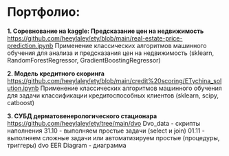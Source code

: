 # Портфолио:

**1. Соревнование на kaggle: Предсказание цен на недвижимость**
https://github.com/heeylaley/ety/blob/main/real-estate-price-prediction.ipynb
Применение классических алгоритмов машинного обучения для анализа и предсказания цен на недвижимость (sklearn, RandomForestRegressor, GradientBoostingRegressor)


**2. Модель кредитного скоринга**
https://github.com/heeylaley/ety/blob/main/credit%20scoring/ETychina_solution.ipynb
Применение классических алгоритмов машинного обучения для задачи классификации кредитоспособных клиентов (sklearn, scipy, catboost)

**3. СУБД дерматовенерологического стационара**
https://github.com/heeylaley/ety/tree/main/dvo
Dvo_data - скрипты наполнения
31.10 - выполняем простые задачи (select и join)
01.11 - выполняем сложные задачи или автоматизируем простые (процедуры, триггеры)
dvo EER Diagram - диаграмма

